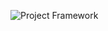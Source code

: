 ![Project Framework](https://github.com/Nivshiz/Games_Monitoring/blob/main/project_workflow.drawio.png)
